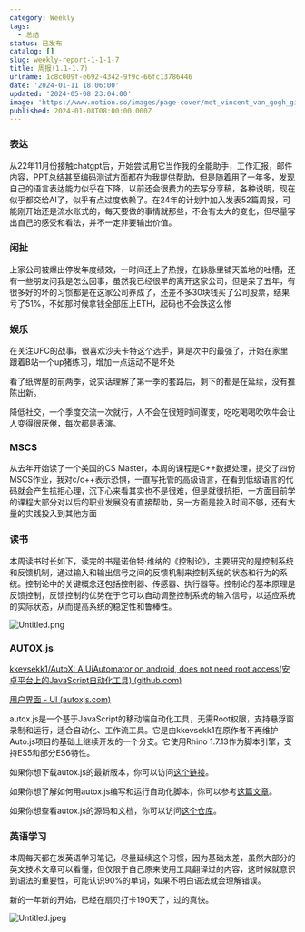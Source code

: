 ```yaml
---
category: Weekly
tags:
  - 总结
status: 已发布
catalog: []
slug: weekly-report-1-1-1-7
title: 周报(1.1-1.7)
urlname: 1c8c009f-e692-4342-9f9c-66fc13786446
date: '2024-01-11 18:06:00'
updated: '2024-05-08 23:04:00'
image: 'https://www.notion.so/images/page-cover/met_vincent_van_gogh_ginoux.jpg'
published: 2024-01-08T08:00:00.000Z
---
```


### 表达


从22年11月份接触chatgpt后，开始尝试用它当作我的全能助手，工作汇报，邮件内容，PPT总结甚至编码测试方面都在为我提供帮助，但是随着用了一年多，发现自己的语言表达能力似乎在下降，以前还会很费力的去写分享稿，各种说明，现在似乎都交给AI了，似乎有点过度依赖了。在24年的计划中加入发表52篇周报，可能刚开始还是流水账式的，每天要做的事情就那些，不会有太大的变化，但尽量写出自己的感受和看法，并不一定非要输出价值。


### 闲扯


上家公司被爆出停发年度绩效，一时间还上了热搜，在脉脉里铺天盖地的吐槽，还有一些朋友问我是怎么回事，虽然我已经很早的离开这家公司，但是呆了五年，有很多好的坏的习惯都是在这家公司养成了，还差不多30块钱买了公司股票，结果亏了51%，不如那时候拿钱全部压上ETH，起码也不会跌这么惨


### 娱乐


在关注UFC的战事，很喜欢沙夫卡特这个选手，算是次中的最强了，开始在家里跟着B站一个up猪练习，增加一点运动不是坏处


看了纸牌屋的前两季，说实话理解了第一季的套路后，剩下的都是在延续，没有推陈出新。


降低社交，一个季度交流一次就行，人不会在很短时间骤变，吃吃喝喝吹吹牛会让人变得很厌倦，每次都是表演。


### MSCS


从去年开始读了一个美国的CS Master，本周的课程是C++数据处理，提交了四份MSCS作业，我对c/c++表示恐惧，一直写托管的高级语言，在看到低级语言的代码就会产生抗拒心理，沉下心来看其实也不是很难，但是就很抗拒，一方面目前学的课程大部分对以后的职业发展没有直接帮助，另一方面是投入时间不够，还有大量的实践投入到其他方面


### 读书


本周读书时长如下，读完的书是诺伯特·维纳的《控制论》，主要研究的是控制系统和反馈机制，通过输入和输出信号之间的反馈机制来控制系统的状态和行为的系统。控制论中的关键概念还包括控制器、传感器、执行器等。控制论的基本原理是反馈控制，反馈控制的优势在于它可以自动调整控制系统的输入信号，以适应系统的实际状态，从而提高系统的稳定性和鲁棒性。


![Untitled.png](https://prod-files-secure.s3.us-west-2.amazonaws.com/5d24fe63-e567-4804-86f9-9fdc62e13082/4d744901-b410-4924-8554-36cce6e9aab7/Untitled.png?X-Amz-Algorithm=AWS4-HMAC-SHA256&X-Amz-Content-Sha256=UNSIGNED-PAYLOAD&X-Amz-Credential=AKIAT73L2G45FSPPWI6X%2F20241215%2Fus-west-2%2Fs3%2Faws4_request&X-Amz-Date=20241215T053822Z&X-Amz-Expires=3600&X-Amz-Signature=f5b6e4b4b5b43a129508cc0985c00099f8160281bad4525e9c225f4f29c4b985&X-Amz-SignedHeaders=host&x-id=GetObject)


### AUTOX.js


[kkevsekk1/AutoX: A UiAutomator on android, does not need root access(安卓平台上的JavaScript自动化工具) (github.com)](https://github.com/kkevsekk1/AutoX)


[用户界面 - UI (autoxjs.com)](http://doc.autoxjs.com/#/ui)


autox.js是一个基于JavaScript的移动端自动化工具，无需Root权限，支持悬浮窗录制和运行，适合自动化、工作流工具。它是由kkevsekk1在原作者不再维护Auto.js项目的基础上继续开发的一个分支。它使用Rhino 1.7.13作为脚本引擎，支持ES5和部分ES6特性。


如果你想下载autox.js的最新版本，你可以访问[这个链接](https://github.com/kkevsekk1/AutoX/releases)。


如果你想了解如何用autox.js编写和运行自动化脚本，你可以参考[这篇文章](https://www.cnblogs.com/ghj1976/p/autoxjs.html)。


如果你想查看autox.js的源码和文档，你可以访问[这个仓库](https://github.com/kkevsekk1/AutoX)。


### 英语学习


本周每天都在发英语学习笔记，尽量延续这个习惯，因为基础太差，虽然大部分的英文技术文章可以看懂，但仅限于自己原来使用工具翻译过的内容，这时候就意识到语法的重要性，可能认识90%的单词，如果不明白语法就会理解错误。


新的一年新的开始，已经在扇贝打卡190天了，过的真快。


![Untitled.jpeg](https://prod-files-secure.s3.us-west-2.amazonaws.com/5d24fe63-e567-4804-86f9-9fdc62e13082/c04d3014-4bd3-4142-a613-19220f0a3512/Untitled.jpeg?X-Amz-Algorithm=AWS4-HMAC-SHA256&X-Amz-Content-Sha256=UNSIGNED-PAYLOAD&X-Amz-Credential=AKIAT73L2G45FSPPWI6X%2F20241215%2Fus-west-2%2Fs3%2Faws4_request&X-Amz-Date=20241215T053822Z&X-Amz-Expires=3600&X-Amz-Signature=3fafcce1827130553dbc381db045297f4d5c52b75f8f72636b8cdbb463d12f43&X-Amz-SignedHeaders=host&x-id=GetObject)

